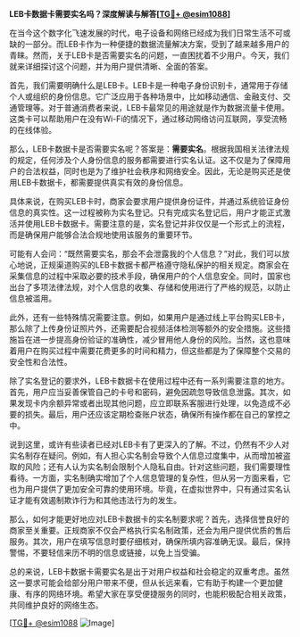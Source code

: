 **LEB卡数据卡需要实名吗？深度解读与解答[[TG💪+ @esim1088](https://t.me/s/esim1088)]**

在当今这个数字化飞速发展的时代，电子设备和网络已经成为我们日常生活不可或缺的一部分。而LEB卡作为一种便捷的数据流量解决方案，受到了越来越多用户的青睐。然而，关于LEB卡是否需要实名的问题，一直困扰着不少用户。今天，我们就来详细探讨这个问题，并为用户提供清晰、全面的答案。

首先，我们需要明确什么是LEB卡。LEB卡是一种电子身份识别卡，通常用于存储个人或组织的身份信息。它广泛应用于各种场景中，比如移动通信、金融支付、交通管理等。对于普通消费者来说，LEB卡最常见的用途就是作为数据流量卡使用。这类卡可以帮助用户在没有Wi-Fi的情况下，通过移动网络访问互联网，享受流畅的在线体验。

那么，LEB卡数据卡是否需要实名呢？答案是：**需要实名**。根据我国相关法律法规的规定，任何涉及个人身份信息的服务都需要进行实名认证。这不仅是为了保障用户的合法权益，同时也是为了维护社会秩序和网络安全。因此，无论是购买还是使用LEB卡数据卡，都需要提供真实有效的身份信息。

具体来说，在购买LEB卡时，商家会要求用户提供身份证件，并通过系统验证身份信息的真实性。这一过程被称为实名登记。只有完成实名登记后，用户才能正式激活并使用LEB卡数据卡。需要注意的是，实名登记并非仅仅是一个形式上的流程，而是确保用户能够合法合规地使用该服务的重要环节。

可能有人会问：“既然需要实名，那会不会泄露我的个人信息？”对此，我们可以放心地说，正规渠道购买的LEB卡数据卡都严格遵守隐私保护的相关规定。商家会在采集信息的过程中采取必要的技术手段，确保用户的个人信息安全。同时，国家也出台了多项法律法规，对个人信息的收集、存储和使用进行了严格的规范，以防止信息被滥用。

此外，还有一些特殊情况需要注意。例如，如果用户是通过线上平台购买LEB卡，那么除了上传身份证照片外，还需要配合视频活体检测等额外的安全措施。这些措施旨在进一步提高身份验证的准确性，减少冒用他人身份的风险。当然，这也意味着用户在购买过程中需要花费更多的时间和精力，但这些都是为了保障整个交易的安全性和合法性。

除了实名登记的要求外，LEB卡数据卡在使用过程中还有一系列需要注意的地方。首先，用户应当妥善保管自己的卡号和密码，避免因疏忽导致信息泄露。其次，如果发现卡内余额异常或者出现其他问题，应立即联系客服进行处理，以免造成不必要的损失。最后，用户还应该定期检查账户状态，确保所有操作都在自己的掌控之中。

说到这里，或许有些读者已经对LEB卡有了更深入的了解。不过，仍然有不少人对实名制存在疑问。例如，有人担心实名制会导致个人信息过度集中，从而增加被盗取的风险；还有人认为实名制会限制个人隐私自由。针对这些问题，我们需要理性看待。一方面，实名制确实增加了个人信息管理的复杂性，但从另一方面来看，它也为用户提供了更加安全可靠的使用环境。毕竟，在虚拟世界中，只有通过实名认证才能有效遏制欺诈行为和其他违法行为的发生。

那么，如何才能更好地应对LEB卡数据卡的实名制要求呢？首先，选择信誉良好的商家至关重要。正规商家不仅会严格执行实名制政策，还会为用户提供优质的售后服务。其次，用户在填写信息时要仔细核对，确保所填内容准确无误。最后，保持警惕，不要轻信来历不明的信息或链接，以免上当受骗。

总的来说，LEB卡数据卡需要实名是出于对用户权益和社会稳定的双重考虑。虽然这一要求可能会给部分用户带来不便，但从长远来看，它有助于构建一个更加健康、有序的网络环境。希望大家在享受便捷服务的同时，也能积极配合相关政策，共同维护良好的网络生态。

[[TG💪+ @esim1088](https://t.me/s/esim1088) ![Image](https://i.postimg.cc/4NQfJmqS/Snipaste-2025-05-13-00-14-12.png)]